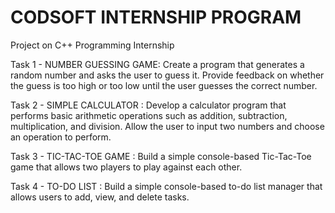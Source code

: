 # CODSOFT INTERNSHIP PROGRAM

Project on C++ Programming Internship

Task 1 - NUMBER GUESSING GAME: Create a program that generates a random number and asks the user to guess it. Provide feedback on whether the guess is too high or too low until the user guesses the correct number.

Task 2 - SIMPLE CALCULATOR : Develop a calculator program that performs basic arithmetic operations such as addition, subtraction, multiplication, and division. Allow the user to input two numbers and choose an operation to perform.

Task 3 - TIC-TAC-TOE GAME : Build a simple console-based Tic-Tac-Toe game that allows two players to play against each other.

Task 4 - TO-DO LIST : Build a simple console-based to-do list manager that allows users to add, view, and delete tasks.

